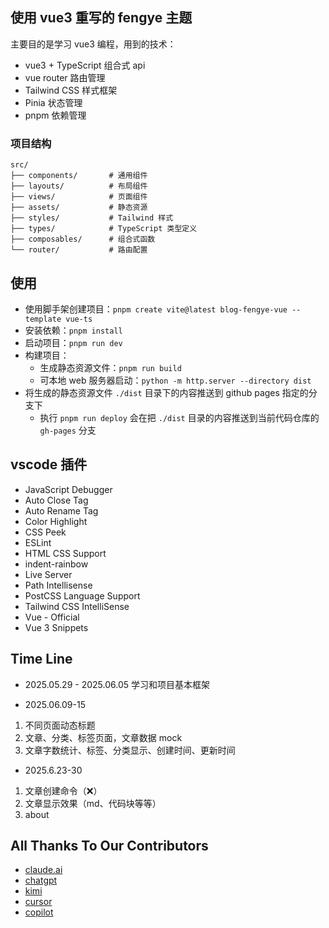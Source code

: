 ## 使用 vue3 重写的 fengye 主题
主要目的是学习 vue3 编程，用到的技术：
- vue3 + TypeScript  组合式 api
- vue router  路由管理
- Tailwind CSS  样式框架
- Pinia  状态管理
- pnpm  依赖管理

### 项目结构
  ```
  src/
  ├── components/       # 通用组件
  ├── layouts/          # 布局组件
  ├── views/            # 页面组件
  ├── assets/           # 静态资源
  ├── styles/           # Tailwind 样式
  ├── types/            # TypeScript 类型定义
  ├── composables/      # 组合式函数
  └── router/           # 路由配置
  ```


## 使用
- 使用脚手架创建项目：`pnpm create vite@latest blog-fengye-vue --template vue-ts`
- 安装依赖：`pnpm install`
- 启动项目：`pnpm run dev`
- 构建项目：
  - 生成静态资源文件：`pnpm run build`
  - 可本地 web 服务器启动：`python -m http.server --directory dist`
- 将生成的静态资源文件 `./dist` 目录下的内容推送到 github pages 指定的分支下
  - 执行 `pnpm run deploy` 会在把 `./dist` 目录的内容推送到当前代码仓库的 `gh-pages` 分支


## vscode 插件
- JavaScript Debugger
- Auto Close Tag
- Auto Rename Tag
- Color Highlight
- CSS Peek
- ESLint
- HTML CSS Support
- indent-rainbow
- Live Server
- Path Intellisense
- PostCSS Language Support
- Tailwind CSS IntelliSense
- Vue - Official
- Vue 3 Snippets


## Time Line
- 2025.05.29 - 2025.06.05 学习和项目基本框架

- 2025.06.09-15
1. 不同页面动态标题
2. 文章、分类、标签页面，文章数据 mock
3. 文章字数统计、标签、分类显示、创建时间、更新时间

- 2025.6.23-30
1. 文章创建命令（❌）
2. 文章显示效果（md、代码块等等）
3. about


## All Thanks To Our Contributors
- [claude.ai](https://claude.ai/)
- [chatgpt](https://chatgpt.com/)
- [kimi](https://www.kimi.com/)
- [cursor](https://www.cursor.com/)
- [copilot](https://github.com/copilot)
